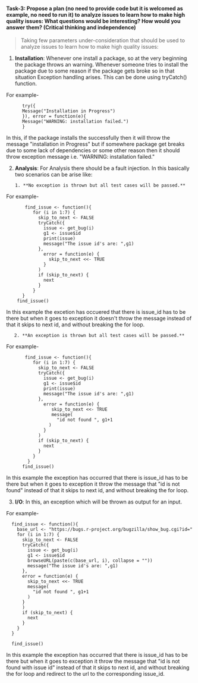#### Task-3: Propose a plan (no need to provide code but it is welcomed as example, no need to run it) to analyze issues to learn how to make high quality issues: What questions would be interesting? How would you answer them? (Critical thinking and independence)

 > Taking few parameters under-consideration that should be used to analyze issues to learn how to make high quality issues:

  1. **Installation**: Whenever one install a package, so at the very beginning the package throws an warning. Whenever someone tries to install the package due to some reason if the package gets broke so in that situation Exception handling arises. This can be done using tryCatch() function. 
  
  For example-
          
          try({
          Message("Installation in Progress")
          }), error = function(e){
          Message("WARNING: installation failed.")
          }
  In this, if the package installs the successfully then it will throw the message "installation in Progress" but if somewhere package get breaks due to some lack of dependencies or some other reason then it should throw exception message i.e. "WARNING: installation failed."
          
  2. **Analysis**: For Analysis there should be a fault injection. In this basically two scenarios can be arise like:
       
         1. **No exception is thrown but all test cases will be passed.**
            
   For example-
              
           find_issue <- function(){
              for (i in 1:7) {
                skip_to_next <- FALSE
                tryCatch({
                  issue <- get_bug(i)
                  g1 <- issue$id
                  print(issue)
                  message("The issue id's are: ",g1)
                },
                  error = function(e) {
                    skip_to_next <<- TRUE
                  }
                )
                if (skip_to_next) {
                  next
                }
              }
          }
        find_issue()
          
  In this example the excetion has occuered that there is issue_id has to be there but when it goes to exception it doesn't throw the message instead of that it skips to next id, and without breaking the for loop.
       
       2. **An exception is thrown but all test cases will be passed.**
        
  For example-
              
           find_issue <- function(){
              for (i in 1:7) {
                skip_to_next <- FALSE
                tryCatch({
                  issue <- get_bug(i)
                  g1 <- issue$id
                  print(issue)
                  message("The issue id's are: ",g1)
                },
                  error = function(e) {
                     skip_to_next <<- TRUE
                     message(
                       "id not found ", g1+1
                    )
                  }
                )
                if (skip_to_next) {
                  next
                }
              }
            }
          find_issue()
  In this example the exception has occurred that there is issue_id has to be there but when it goes to exception it throw the message that "id is not found" instead of that it skips to next id, and without breaking the for loop.
  
  3. **I/O**: In this, an exception which will be thrown as output for an input.

  For example-

      find_issue <- function(){
        base_url <- "https://bugs.r-project.org/bugzilla/show_bug.cgi?id="
        for (i in 1:7) {
          skip_to_next <- FALSE
          tryCatch({
            issue <- get_bug(i)
            g1 <- issue$id
            browseURL(paste(c(base_url, i), collapse = ""))
            message("The issue id's are: ",g1)
          },
          error = function(e) {
            skip_to_next <<- TRUE
            message(
              "id not found ", g1+1
            )
          }
          )
          if (skip_to_next) {
            next
          }
        }
      }
      
      find_issue()

In this example the exception has occurred that there is issue_id has to be there but when it goes to exception it throw the message that "id is not found with issue id" instead of that it skips to next id, and without breaking the for loop and redirect to the url to the corresponding issue_id.
